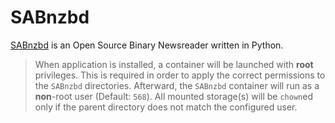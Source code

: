 # SABnzbd

[SABnzbd](https://github.com/Sabnzbd/Sabnzbd) is an Open Source Binary Newsreader written in Python.

> When application is installed, a container will be launched with **root** privileges.
> This is required in order to apply the correct permissions to the `SABnzbd` directories.
> Afterward, the `SABnzbd` container will run as a **non**-root user (Default: `568`).
> All mounted storage(s) will be `chown`ed only if the parent directory does not match the configured user.

